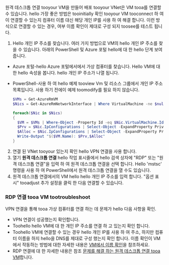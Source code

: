 원격 데스크톱 연결 tooyour VM을 만들어 배포 tooyour VNet은 VM tooa를 연결할 수 있습니다. hello 가장 좋은 방법은 tooinitially 확인 tooyour VM tooconnect 하 여이 연결할 수 있는지 컴퓨터 이름 대신 해당 개인 IP를 사용 하 여 해결 합니다. 이런 방식으로 연결할 수 있는 경우, 여부 이름 확인이 제대로 구성 되지 toosee를 테스트 됩니다.

1. Hello 개인 IP 주소를 찾습니다. 여러 가지 방법으로 VM의 hello 개인 IP 주소를 찾을 수 있습니다. 아래의 PowerShell 및 Azure 포털 hello에 대 한 hello 단계 보여줍니다.

  - Azure 포털-hello Azure 포털에서에서 가상 컴퓨터를 찾습니다. Hello VM에 대 한 hello 속성을 봅니다. hello 개인 IP 주소가 나열 됩니다.

  - PowerShell-사용 하 여 hello 예제 tooview Vm 및 리소스 그룹에서 개인 IP 주소 목록입니다. 사용 하기 전에이 예제 toomodify를 필요 하지 않습니다.

    ```powershell
    $VMs = Get-AzureRmVM
    $Nics = Get-AzureRmNetworkInterface | Where VirtualMachine -ne $null

    foreach($Nic in $Nics)
    {
      $VM = $VMs | Where-Object -Property Id -eq $Nic.VirtualMachine.Id
      $Prv = $Nic.IpConfigurations | Select-Object -ExpandProperty PrivateIpAddress
      $Alloc = $Nic.IpConfigurations | Select-Object -ExpandProperty PrivateIpAllocationMethod
      Write-Output "$($VM.Name): $Prv,$Alloc"
    }
    ```

2. 연결 된 VNet tooyour 있는지 확인 hello VPN 연결을 사용 합니다.
3. 열기 **원격 데스크톱 연결** hello 작업 표시줄에서 hello 검색 상자에 "RDP" 또는 "원격 데스크톱 연결"을 입력 하 여 원격 데스크톱 연결을 선택 합니다. Hello 'mstsc' 명령을 사용 하 여 PowerShell에서 원격 데스크톱 연결을 열 수도 있습니다. 
4. 원격 데스크톱 연결에서의 VM hello hello 개인 IP 주소를 입력 합니다. "옵션 표시" tooadjust 추가 설정을 클릭 한 다음 연결할 수 있습니다.

### <a name="tootroubleshoot-an-rdp-connection-tooa-vm"></a>RDP 연결 tooa VM tootroubleshoot

VPN 연결을 통해 tooa 가상 컴퓨터를 연결 하는 데 문제가 hello 다음 사항을 확인.

- VPN 연결이 성공했는지 확인합니다.
- Toohello hello VM에 대 한 개인 IP 주소를 연결 하 고 있는지 확인 합니다.
- Toohello VM에 연결할 수 있는 경우 hello 개인 IP를 사용 하 여 주소, 하지만 컴퓨터 이름을 하지 hello을 DNS를 제대로 구성 했는지 확인 합니다. 이름 확인이 VM에서 작동하는 방법에 대한 자세한 내용은 [VM에서 이름 확인](../articles/virtual-network/virtual-networks-name-resolution-for-vms-and-role-instances.md)을 참조하세요.
- RDP 연결에 대 한 자세한 내용은 참조 [문제를 해결 하는 원격 데스크톱 연결 tooa VM](../articles/virtual-machines/windows/troubleshoot-rdp-connection.md)합니다.
